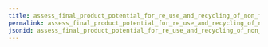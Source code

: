 ```yaml
---
title: assess_final_product_potential_for_re_use_and_recycling_of_non_food_products
permalink: assess_final_product_potential_for_re_use_and_recycling_of_non_food_products.html
jsonid: assess_final_product_potential_for_re_use_and_recycling_of_non_food_products
---
```

